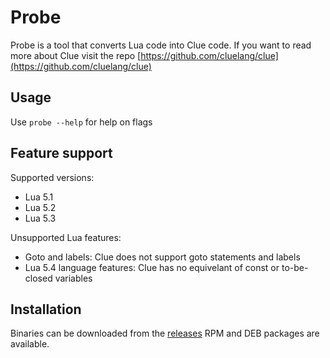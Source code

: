 # Probe

Probe is a tool that converts Lua code into Clue code. If you want to read more about Clue visit the repo [https://github.com/cluelang/clue](https://github.com/cluelang/clue)

## Usage
Use `probe --help` for help on flags

## Feature support
Supported versions:
- Lua 5.1
- Lua 5.2
- Lua 5.3


Unsupported Lua features:
- Goto and labels: Clue does not support goto statements and labels
- Lua 5.4 language features: Clue has no equivelant of const or to-be-closed variables

## Installation
Binaries can be downloaded from the [releases](https://github.com/ClueLang/Clue/releases/latest)
RPM and DEB packages are available.

